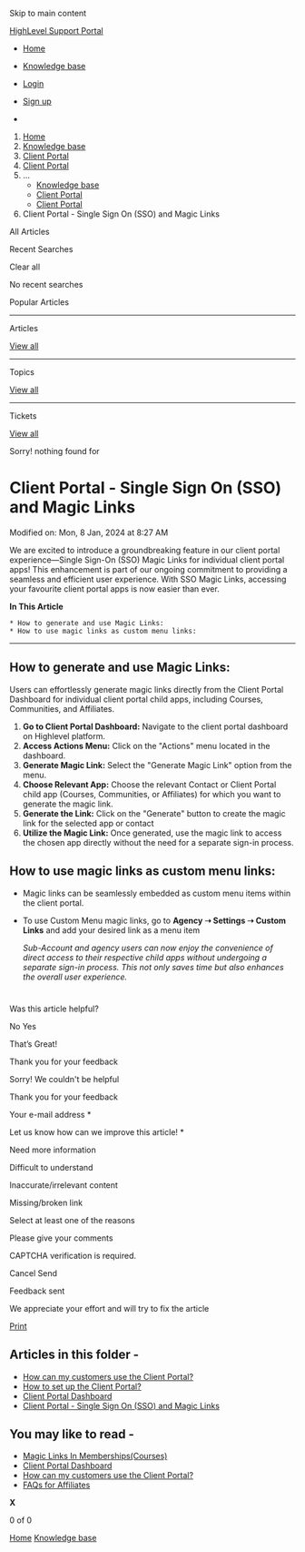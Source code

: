 Skip to main content

[ HighLevel Support Portal ](https://help.gohighlevel.com)

  * [ Home ](/support/home)
  * [ Knowledge base ](/support/solutions)

  * [Login](/support/login)
  * [Sign up](/support/signup)
  * 

  1. [Home](/support/home)
  2. [Knowledge base](/support/solutions)
  3. [Client Portal](/support/solutions/155000000004)
  4. [Client Portal](/support/solutions/folders/155000000015)
  5. ... 
     * [Knowledge base](/support/solutions)
     * [Client Portal](/support/solutions/155000000004)
     * [Client Portal](/support/solutions/folders/155000000015)
  6. Client Portal - Single Sign On (SSO) and Magic Links

All  Articles 

Recent Searches

Clear all

No recent searches

Popular Articles

* * *

Articles

[View all](/support/search/solutions)

* * *

Topics

[View all](/support/search/topics)

* * *

Tickets

[View all](/support/search/tickets)

Sorry! nothing found for   

# Client Portal - Single Sign On (SSO) and Magic Links

Modified on: Mon, 8 Jan, 2024 at 8:27 AM

We are excited to introduce a groundbreaking feature in our client portal experience—Single Sign-On (SSO) Magic Links for individual client portal apps! This enhancement is part of our ongoing commitment to providing a seamless and efficient user experience. With SSO Magic Links, accessing your favourite client portal apps is now easier than ever.

**In This Article**

    * How to generate and use Magic Links:
    * How to use magic links as custom menu links:

* * *

## How to generate and use Magic Links:

Users can effortlessly generate magic links directly from the Client Portal Dashboard for individual client portal child apps, including Courses, Communities, and Affiliates. 

  1. **Go to Client Portal Dashboard:** Navigate to the client portal dashboard on Highlevel platform.
  2. **Access Actions Menu:** Click on the "Actions" menu located in the dashboard.
  3. **Generate Magic Link:** Select the "Generate Magic Link" option from the menu.
  4. **Choose Relevant App:** Choose the relevant Contact or Client Portal child app (Courses, Communities, or Affiliates) for which you want to generate the magic link.
  5. **Generate the Link:** Click on the "Generate" button to create the magic link for the selected app or contact
  6. **Utilize the Magic Link:** Once generated, use the magic link to access the chosen app directly without the need for a separate sign-in process.  

## How to use magic links as custom menu links:

  * Magic links can be seamlessly embedded as custom menu items within the client portal.
  * To use Custom Menu magic links, go to **Agency ➝ Settings ➝ Custom Links**  and add your desired link as a menu item

     _Sub-Account and agency users can now enjoy the convenience of direct access to their respective child apps without undergoing a separate sign-in process. This not only saves time but also enhances the overall user experience._

##   

#   

Was this article helpful?

No  Yes 

That’s Great!

Thank you for your feedback

Sorry! We couldn't be helpful

Thank you for your feedback

Your e-mail address *

Let us know how can we improve this article! *

Need more information 

Difficult to understand 

Inaccurate/irrelevant content 

Missing/broken link 

Select at least one of the reasons 

Please give your comments 

CAPTCHA verification is required. 

Cancel  Send 

Feedback sent

We appreciate your effort and will try to fix the article

[Print](javascript:print\(\))

## Articles in this folder -

  * [How can my customers use the Client Portal?](/support/solutions/articles/155000000197-how-can-my-customers-use-the-client-portal-)
  * [How to set up the Client Portal?](/support/solutions/articles/155000000193-how-to-set-up-the-client-portal-)
  * [Client Portal Dashboard](/support/solutions/articles/155000001205-client-portal-dashboard)
  * [Client Portal - Single Sign On (SSO) and Magic Links](/support/solutions/articles/155000001667-client-portal-single-sign-on-sso-and-magic-links)

## You may like to read -

  * [Magic Links In Memberships(Courses)](/support/solutions/articles/48001207804-magic-links-in-memberships-courses-)
  * [Client Portal Dashboard](/support/solutions/articles/155000001205-client-portal-dashboard)
  * [How can my customers use the Client Portal?](/support/solutions/articles/155000000197-how-can-my-customers-use-the-client-portal-)
  * [FAQs for Affiliates](/support/solutions/articles/155000003654-faqs-for-affiliates)

**X**

0 of 0 []()

[Home](/support/home) [Knowledge base](/support/solutions)
